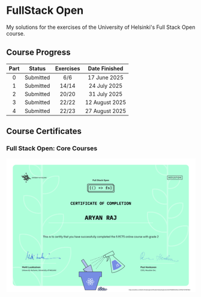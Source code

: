 # FullStack Open

My solutions for the exercises of the University of Helsinki's Full Stack Open course.

## Course Progress

| Part  |  Status   | Exercises | Date Finished  |
| :---: | :-------: | :-------: | :------------: |
|   0   | Submitted |    6/6    |  17 June 2025  |
|   1   | Submitted |   14/14   |  24 July 2025  |
|   2   | Submitted |   20/20   |  31 July 2025  |
|   3   | Submitted |   22/22   | 12 August 2025 |
|   4   | Submitted |   22/23   | 27 August 2025 |

## Course Certificates

### Full Stack Open: Core Courses
![Certificate](./img/aryan-certificate-fullstack.png)